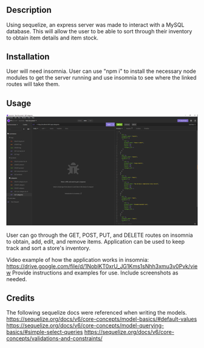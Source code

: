 # <E-commerce back end>

## Description

Using sequelize, an express server was made to interact with a MySQL database. This will allow the user to be able to sort through their inventory to obtain item details and item stock.

## Installation

User will need insomnia. User can use "npm i" to install the necessary node modules to get the server running and use insomnia to see where the linked routes will take them. 

## Usage
<img src="./images/ecommerce.png" alt="screenshot of the server being accessed through insomnia">

User can go through the GET, POST, PUT, and DELETE routes on insomnia to obtain, add, edit, and remove items. Application can be used to keep track and sort a store's inventory.

Video example of how the application works in insomnia: https://drive.google.com/file/d/1NoblKT0xrU_JG1Kms1sNhh3xmu3v0Pvk/view
Provide instructions and examples for use. Include screenshots as needed.


## Credits
The following sequelize docs were referenced when writing the models.
https://sequelize.org/docs/v6/core-concepts/model-basics/#default-values
https://sequelize.org/docs/v6/core-concepts/model-querying-basics/#simple-select-queries
https://sequelize.org/docs/v6/core-concepts/validations-and-constraints/